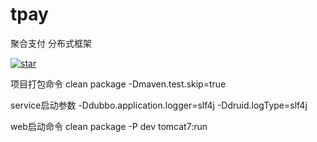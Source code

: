 # tpay
聚合支付  分布式框架

<a href='https://gitee.com/trazen/tpay/stargazers'><img src='https://gitee.com/trazen/tpay/badge/star.svg?theme=dark' alt='star'></img></a>


项目打包命令 clean package -Dmaven.test.skip=true

service启动参数   -Ddubbo.application.logger=slf4j -Ddruid.logType=slf4j

web启动命令 clean package -P dev tomcat7:run